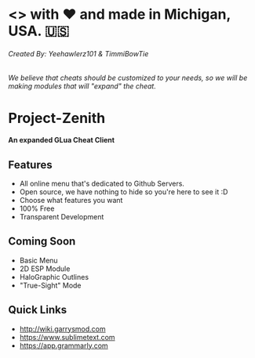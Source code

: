 # <> with :heart: and made in Michigan, USA. :us:
###### Created By: Yeehawlerz101 & TimmiBowTie
###### We believe that cheats should be customized to your needs, so we will be making modules that will "expand" the cheat.
# Project-Zenith

#### An expanded GLua Cheat Client
## Features
* All online menu that's dedicated to Github Servers.
* Open source, we have nothing to hide so you're here to see it :D
* Choose what features you want
* 100% Free
* Transparent Development
## Coming Soon
- Basic Menu
- 2D ESP Module
- HaloGraphic Outlines
- "True-Sight" Mode
## Quick Links
* http://wiki.garrysmod.com
* https://www.sublimetext.com
* https://app.grammarly.com
